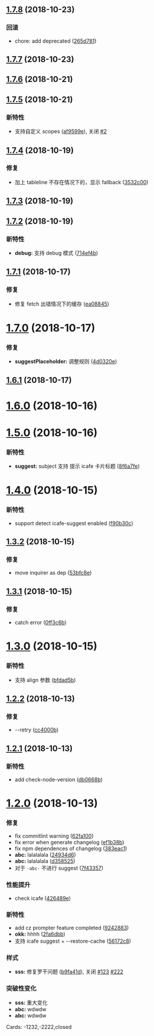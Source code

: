 ## [1.7.8](http://gitlab.baidu.com/be-fe/cz-conventional-changelog-befe/compare/v1.7.7...v1.7.8) (2018-10-23)

### 回滚

- chore: add deprecated \([265d781](http://gitlab.baidu.com/be-fe/cz-conventional-changelog-befe/commit/265d781))

## [1.7.7](http://gitlab.baidu.com/be-fe/cz-conventional-changelog-befe/compare/v1.7.6...v1.7.7) (2018-10-23)

## [1.7.6](http://gitlab.baidu.com/be-fe/cz-conventional-changelog-befe/compare/v1.7.5...v1.7.6) (2018-10-21)

## [1.7.5](http://gitlab.baidu.com/be-fe/cz-conventional-changelog-befe/compare/v1.7.4...v1.7.5) (2018-10-21)

### 新特性

- 支持自定义 scopes \([af9599e](http://gitlab.baidu.com/be-fe/cz-conventional-changelog-befe/commit/af9599e)), 关闭 [#2](http://gitlab.baidu.com/be-fe/cz-conventional-changelog-befe/issues/2)

## [1.7.4](http://gitlab.baidu.com/be-fe/cz-conventional-changelog-befe/compare/v1.7.3...v1.7.4) (2018-10-19)

### 修复

- 加上 tableline 不存在情况下的，显示 fallback \([3532c00](http://gitlab.baidu.com/be-fe/cz-conventional-changelog-befe/commit/3532c00))

## [1.7.3](http://gitlab.baidu.com/be-fe/cz-conventional-changelog-befe/compare/v1.7.2...v1.7.3) (2018-10-19)

## [1.7.2](http://gitlab.baidu.com/be-fe/cz-conventional-changelog-befe/compare/v1.7.1...v1.7.2) (2018-10-19)

### 新特性

- **debug:** 支持 debug 模式 \([714ef4b](http://gitlab.baidu.com/be-fe/cz-conventional-changelog-befe/commit/714ef4b))

## [1.7.1](http://gitlab.baidu.com/be-fe/cz-conventional-changelog-befe/compare/v1.7.0...v1.7.1) (2018-10-17)

### 修复

- 修复 fetch 出错情况下的缓存 \([ea08845](http://gitlab.baidu.com/be-fe/cz-conventional-changelog-befe/commit/ea08845))

# [1.7.0](http://gitlab.baidu.com/be-fe/cz-conventional-changelog-befe/compare/v1.6.1...v1.7.0) (2018-10-17)

### 修复

- **suggestPlaceholder:** 调整规则 \([4d0320e](http://gitlab.baidu.com/be-fe/cz-conventional-changelog-befe/commit/4d0320e))

## [1.6.1](http://gitlab.baidu.com/be-fe/cz-conventional-changelog-befe/compare/v1.6.0...v1.6.1) (2018-10-17)

# [1.6.0](http://gitlab.baidu.com/be-fe/cz-conventional-changelog-befe/compare/v1.5.0...v1.6.0) (2018-10-16)

# [1.5.0](http://gitlab.baidu.com/be-fe/cz-conventional-changelog-befe/compare/v1.4.0...v1.5.0) (2018-10-16)

### 新特性

- **suggest:** subject 支持 提示 icafe 卡片标题 \([8f6a7fe](http://gitlab.baidu.com/be-fe/cz-conventional-changelog-befe/commit/8f6a7fe))

# [1.4.0](http://gitlab.baidu.com/be-fe/cz-conventional-changelog-befe/compare/v1.3.2...v1.4.0) (2018-10-15)

### 新特性

- support detect icafe-suggest enabled \([f90b30c](http://gitlab.baidu.com/be-fe/cz-conventional-changelog-befe/commit/f90b30c))

## [1.3.2](http://gitlab.baidu.com/be-fe/cz-conventional-changelog-befe/compare/v1.3.1...v1.3.2) (2018-10-15)

### 修复

- move inquirer as dep \([53bfc8e](http://gitlab.baidu.com/be-fe/cz-conventional-changelog-befe/commit/53bfc8e))

## [1.3.1](http://gitlab.baidu.com/be-fe/cz-conventional-changelog-befe/compare/v1.3.0...v1.3.1) (2018-10-15)

### 修复

- catch error \([0ff3c6b](http://gitlab.baidu.com/be-fe/cz-conventional-changelog-befe/commit/0ff3c6b))

# [1.3.0](http://gitlab.baidu.com/be-fe/cz-conventional-changelog-befe/compare/v1.2.2...v1.3.0) (2018-10-15)

### 新特性

- 支持 align 参数 \([bfdad5b](http://gitlab.baidu.com/be-fe/cz-conventional-changelog-befe/commit/bfdad5b))

## [1.2.2](http://gitlab.baidu.com/be-fe/cz-conventional-changelog-befe/compare/v1.2.1...v1.2.2) (2018-10-13)

### 修复

- --retry \([cc4000b](http://gitlab.baidu.com/be-fe/cz-conventional-changelog-befe/commit/cc4000b))

## [1.2.1](http://gitlab.baidu.com/be-fe/cz-conventional-changelog-befe/compare/v1.2.0...v1.2.1) (2018-10-13)

### 新特性

- add check-node-version \([db0668b](http://gitlab.baidu.com/be-fe/cz-conventional-changelog-befe/commit/db0668b))

# [1.2.0](http://gitlab.baidu.com/be-fe/cz-conventional-changelog-befe/compare/9242883...v1.2.0) (2018-10-13)

### 修复

- fix commitlint warning \([62fa100](http://gitlab.baidu.com/be-fe/cz-conventional-changelog-befe/commit/62fa100))
- fix error when generate changelog \([ef1b38b](http://gitlab.baidu.com/be-fe/cz-conventional-changelog-befe/commit/ef1b38b))
- fix npm dependences of changelog \([383eac1](http://gitlab.baidu.com/be-fe/cz-conventional-changelog-befe/commit/383eac1))
- **abc:** lalalalala \([24934d6](http://gitlab.baidu.com/be-fe/cz-conventional-changelog-befe/commit/24934d6))
- **abc:** lalalalala \([d358525](http://gitlab.baidu.com/be-fe/cz-conventional-changelog-befe/commit/d358525))
- 对于 `-abc-` 不进行 suggest \([7f43357](http://gitlab.baidu.com/be-fe/cz-conventional-changelog-befe/commit/7f43357))

### 性能提升

- check icafe \([426489e](http://gitlab.baidu.com/be-fe/cz-conventional-changelog-befe/commit/426489e))

### 新特性

- add cz prompter feature completed \([9242883](http://gitlab.baidu.com/be-fe/cz-conventional-changelog-befe/commit/9242883))
- **okk:** hhhh \([2fa6dbb](http://gitlab.baidu.com/be-fe/cz-conventional-changelog-befe/commit/2fa6dbb))
- 支持 icafe suggest + --restore-cache \([56172c8](http://gitlab.baidu.com/be-fe/cz-conventional-changelog-befe/commit/56172c8))

### 样式

- **sss:** 修复罗干问题 \([b9fa41d](http://gitlab.baidu.com/be-fe/cz-conventional-changelog-befe/commit/b9fa41d)), 关闭 [#123](http://gitlab.baidu.com/be-fe/cz-conventional-changelog-befe/issues/123) [#222](http://gitlab.baidu.com/be-fe/cz-conventional-changelog-befe/issues/222)

### 突破性变化

- **sss:** 重大变化
- **abc:** wdwdw
- **abc:** wdwdw

Cards: -1232,-2222,closed
